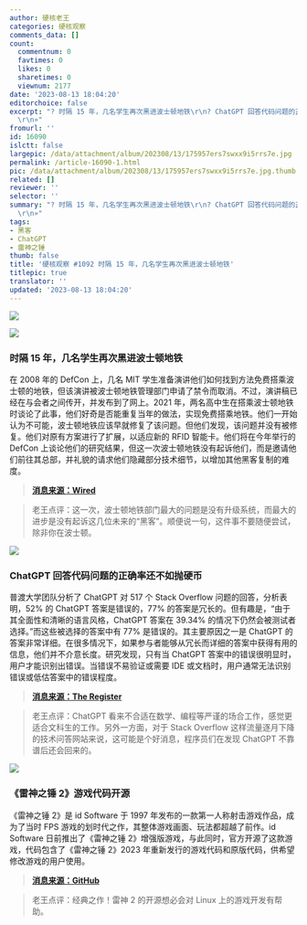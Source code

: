 ```yaml
---
author: 硬核老王
categories: 硬核观察
comments_data: []
count:
  commentnum: 0
  favtimes: 0
  likes: 0
  sharetimes: 0
  viewnum: 2177
date: '2023-08-13 18:04:20'
editorchoice: false
excerpt: "? 时隔 15 年，几名学生再次黑进波士顿地铁\r\n? ChatGPT 回答代码问题的正确率还不如抛硬币\r\n? 《雷神之锤 2》游戏代码开源\r\n»
  \r\n»"
fromurl: ''
id: 16090
islctt: false
largepic: /data/attachment/album/202308/13/175957ers7swxx9i5rrs7e.jpg
permalink: /article-16090-1.html
pic: /data/attachment/album/202308/13/175957ers7swxx9i5rrs7e.jpg.thumb.jpg
related: []
reviewer: ''
selector: ''
summary: "? 时隔 15 年，几名学生再次黑进波士顿地铁\r\n? ChatGPT 回答代码问题的正确率还不如抛硬币\r\n? 《雷神之锤 2》游戏代码开源\r\n»
  \r\n»"
tags:
- 黑客
- ChatGPT
- 雷神之锤
thumb: false
title: '硬核观察 #1092 时隔 15 年，几名学生再次黑进波士顿地铁'
titlepic: true
translator: ''
updated: '2023-08-13 18:04:20'
---
```


![](/data/attachment/album/202308/13/175957ers7swxx9i5rrs7e.jpg)


![](/data/attachment/album/202308/13/180011bzo1f1fx4f46sf49.jpg)


### 时隔 15 年，几名学生再次黑进波士顿地铁


在 2008 年的 DefCon 上，几名 MIT 学生准备演讲他们如何找到方法免费搭乘波士顿的地铁，但该演讲被波士顿地铁管理部门申请了禁令而取消。不过，演讲稿已经在与会者之间传开，并发布到了网上。2021 年，两名高中生在搭乘波士顿地铁时谈论了此事，他们好奇是否能重复当年的做法，实现免费搭乘地铁。他们一开始认为不可能，波士顿地铁应该早就修复了该问题。但他们发现，该问题并没有被修复。他们对原有方案进行了扩展，以适应新的 RFID 智能卡。他们将在今年举行的 DefCon 上谈论他们的研究结果，但这一次波士顿地铁没有起诉他们，而是邀请他们前往其总部，并礼貌的请求他们隐藏部分技术细节，以增加其他黑客复制的难度。



> 
> **[消息来源：Wired](https://www.wired.com/story/mtba-charliecard-hack-defcon-2023/)**
> 
> 
> 



> 
> 老王点评：这一次，波士顿地铁部门最大的问题是没有升级系统，而最大的进步是没有起诉这几位未来的“黑客”。顺便说一句，这件事不要随便尝试，除非你在波士顿。
> 
> 
> 


![](/data/attachment/album/202308/13/180025jp6tzltepetpp0k6.jpg)


### ChatGPT 回答代码问题的正确率还不如抛硬币


普渡大学团队分析了 ChatGPT 对 517 个 Stack Overflow 问题的回答，分析表明，52% 的 ChatGPT 答案是错误的，77% 的答案是冗长的。但有趣是，“由于其全面性和清晰的语言风格，ChatGPT 答案在 39.34% 的情况下仍然会被测试者选择。”而这些被选择的答案中有 77% 是错误的。其主要原因之一是 ChatGPT 的答案非常详细。在很多情况下，如果参与者能够从冗长而详细的答案中获得有用的信息，他们并不介意长度。研究发现，只有当 ChatGPT 答案中的错误很明显时，用户才能识别出错误。当错误不易验证或需要 IDE 或文档时，用户通常无法识别错误或低估答案中的错误程度。



> 
> **[消息来源：The Register](https://www.theregister.com/2023/08/07/chatgpt_stack_overflow_ai/)**
> 
> 
> 



> 
> 老王点评：ChatGPT 看来不合适在数学、编程等严谨的场合工作，感觉更适合文科生的工作。另外一方面，对于 Stack Overflow 这样流量逐月下降的技术问答网站来说，这可能是个好消息，程序员们在发现 ChatGPT 不靠谱后还会回来的。
> 
> 
> 


![](/data/attachment/album/202308/13/180227jdjm2yl3jasmmyzd.jpg)


### 《雷神之锤 2》游戏代码开源


《雷神之锤 2》是 id Software 于 1997 年发布的一款第一人称射击游戏作品，成为了当时 FPS 游戏的划时代之作，其整体游戏画面、玩法都超越了前作。id Software 日前推出了《雷神之锤 2》增强版游戏，与此同时，官方开源了这款游戏，代码包含了《雷神之锤 2》2023 年重新发行的游戏代码和原版代码，供希望修改游戏的用户使用。



> 
> **[消息来源：GitHub](https://github.com/id-Software/quake2-rerelease-dll)**
> 
> 
> 



> 
> 老王点评：经典之作！雷神 2 的开源想必会对 Linux 上的游戏开发有帮助。
> 
> 
>